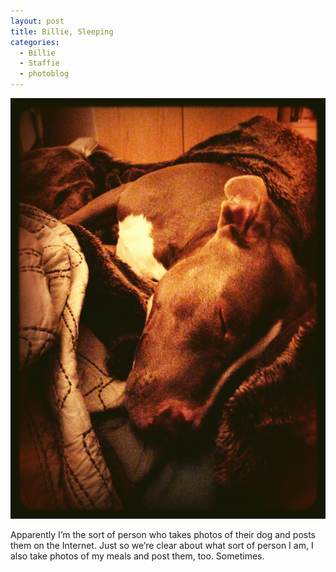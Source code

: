 ```yaml
---
layout: post
title: Billie, Sleeping
categories: 
  - Billie
  - Staffie
  - photoblog
---
```

![Billie](/photos/billie-apparently.jpg)

Apparently I’m the sort of person who takes photos of their dog and posts them
on the Internet. Just so we’re clear about what sort of person I am, I also
take photos of my meals and post them, too. Sometimes.
